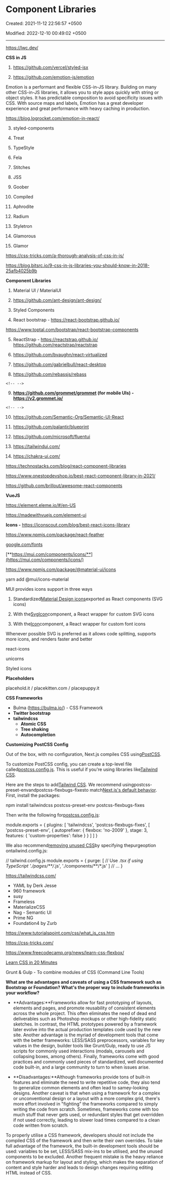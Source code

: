 # Component Libraries

Created: 2021-11-12 22:56:57 +0500

Modified: 2022-12-10 00:49:02 +0500

---

<https://lwc.dev/>



**CSS in JS**

1.  <https://github.com/vercel/styled-jsx>

2.  <https://github.com/emotion-js/emotion>

Emotion is a performant and flexible CSS-in-JS library. Building on many other CSS-in-JS libraries, it allows you to style apps quickly with string or object styles. It has predictable composition to avoid specificity issues with CSS. With source maps and labels, Emotion has a great developer experience and great performance with heavy caching in production.

<https://blog.logrocket.com/emotion-in-react/>

3.  styled-components

4.  Treat

5.  TypeStyle

6.  Fela

7.  Stitches

8.  JSS

9.  Goober

10. Compiled

11. Aphrodite

12. Radium

13. Styletron

14. Glamorous

15. Glamor



<https://css-tricks.com/a-thorough-analysis-of-css-in-js/>

<https://blog.bitsrc.io/9-css-in-js-libraries-you-should-know-in-2018-25afb4025b9b>



**Component Libraries**

1.  Material UI / MaterialUI

2.  <https://github.com/ant-design/ant-design/>

3.  Styled Components

4.  React bootstrap - <https://react-bootstrap.github.io/>

<https://www.toptal.com/bootstrap/react-bootstrap-components>



5.  ReactStrap - <https://reactstrap.github.io/> <https://github.com/reactstrap/reactstrap>

6.  <https://github.com/bvaughn/react-virtualized>

7.  <https://github.com/gabrielbull/react-desktop>

8.  <https://github.com/rebassjs/rebass>

```{=html}
<!-- -->
```
9.  **<https://github.com/grommet/grommet> (for mobile UIs) - <https://v2.grommet.io/>**

```{=html}
<!-- -->
```
10. <https://github.com/Semantic-Org/Semantic-UI-React>

11. <https://github.com/palantir/blueprint>

12. <https://github.com/microsoft/fluentui>

13. <https://tailwindui.com/>

14. <https://chakra-ui.com/>



<https://technostacks.com/blog/react-component-libraries>

<https://www.onestopdevshop.io/best-react-component-library-in-2021/>

<https://github.com/brillout/awesome-react-components>



**VueJS**

<https://element.eleme.io/#/en-US>

<https://madewithvuejs.com/element-ui>



**Icons -** <https://iconscout.com/blog/best-react-icons-library>

<https://www.npmjs.com/package/react-feather>

[google.com/fonts](http://google.com/fonts)



[**https://mui.com/components/icons/**](https://mui.com/components/icons/)

<https://www.npmjs.com/package/@material-ui/icons>

yarn add @mui/icons-material



MUI provides icons support in three ways

1.  Standardized[Material Design icons](https://mui.com/components/icons/#material-icons)exported as React components (SVG icons)

2.  With the[SvgIcon](https://mui.com/components/icons/#svgicon)component, a React wrapper for custom SVG icons

3.  With the[Icon](https://mui.com/components/icons/#icon-font-icons)component, a React wrapper for custom font icons



Whenever possible SVG is preferred as it allows code splitting, supports more icons, and renders faster and better



react-icons

unicorns

Styled icons



**Placeholders**

placehold.it / placekitten.com / placepuppy.it



**CSS Frameworks**
-   Bulma (<https://bulma.io/>) - CSS Framework
-   **Twitter bootstrap**
-   **tailwindcss**
    -   **Atomic CSS**
    -   **Tree shaking**
    -   **Autocompletion**



**Customizing PostCSS Config**

Out of the box, with no configuration, Next.js compiles CSS using[PostCSS](https://postcss.org/).



To customize PostCSS config, you can create a top-level file called[postcss.config.js](https://nextjs.org/docs/advanced-features/customizing-postcss-config#customizing-plugins). This is useful if you're using libraries like[Tailwind CSS](https://tailwindcss.com/).



Here are the steps to add[Tailwind CSS](https://tailwindcss.com/). We recommend usingpostcss-preset-envandpostcss-flexbugs-fixesto match[Next.js's default behavior](https://nextjs.org/docs/advanced-features/customizing-postcss-config#default-behavior). First, install the packages:

npm install tailwindcss postcss-preset-env postcss-flexbugs-fixes

Then write the following for[postcss.config.js](https://nextjs.org/docs/advanced-features/customizing-postcss-config#customizing-plugins):

module.exports = {
plugins: [
'tailwindcss',
'postcss-flexbugs-fixes',
[
'postcss-preset-env',
{
autoprefixer: {
flexbox: 'no-2009'
},
stage: 3,
features: {
'custom-properties': false
}
}
]
]
}

We also recommend[removing unused CSS](https://tailwindcss.com/docs/controlling-file-size/#removing-unused-css)by specifying thepurgeoption ontailwind.config.js:

// tailwind.config.js
module.exports = {
purge: [
// Use *.tsx if using TypeScript
'./pages/**/*.js',
'./components/**/*.js'
]
// ...
}



<https://tailwindcss.com/>


-   YAML by Derk Jesse
-   960 framework
-   susy
-   Frameless
-   MaterializeCSS
-   Nag - Semantic UI
-   Prime NG
-   Foundation4 by Zurb



<https://www.tutorialspoint.com/css/what_is_css.htm>

<https://css-tricks.com/>

<https://www.freecodecamp.org/news/learn-css-flexbox/>

[Learn CSS in 20 Minutes](https://www.youtube.com/watch?v=1PnVor36_40)



Grunt & Gulp - To combine modules of CSS (Command Line Tools)



**What are the advantages and caveats of using a CSS framework such as Bootstrap or Foundation? What's the proper way to include frameworks in your workflow?**
-   **Advantages:**Frameworks allow for fast prototyping of layouts, elements and pages, and promote reusability of consistent elements across the whole project. This often eliminates the need of dead end deliverables such as Photoshop mockups or other high-fidelity static sketches. In contrast, the HTML prototypes powered by a framework later evolve into the actual production templates code used by the new site. Another advantage is the myriad of development tools that come with the better frameworks: LESS/SASS preprocessors, variables for key values in the design, builder tools like Grunt/Gulp, ready to use JS scripts for commonly used interactions (modals, carousels and collapsing boxes, among others). Finally, frameworks come with good practices and commonly used pieces of standardized, well documented code built-in, and a large community to turn to when issues arise.


-   **Disadvantages:**Although frameworks provide tons of built-in features and eliminate the need to write repetitive code, they also tend to generalize common elements and often lead to samey-looking designs. Another caveat is that when using a framework for a complex or unconventional design or a layout with a more complex grid, there's more effort involved in "fighting" the frameworks compared to simply writing the code from scratch. Sometimes, frameworks come with too much stuff that never gets used, or redundant styles that get overridden if not used correctly, leading to slower load times compared to a clean code written from scratch.

To properly utilise a CSS framework, developers should not include the compiled CSS of the framework and then write their own overrides. To take full advantage of the framework, the built-in development tools should be used: variables to be set, LESS/SASS mix-ins to be utilised, and the unused components to be excluded. Another frequent mistake is the heavy reliance on framework markup for layout and styling, which makes the separation of content and style harder and leads to design changes requiring editing HTML instead of CSS.
